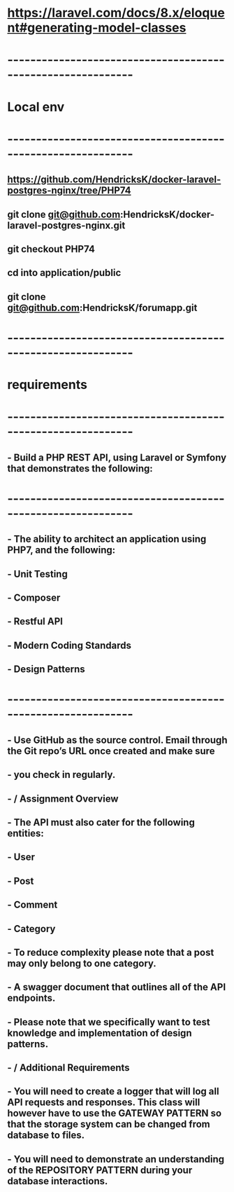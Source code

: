 # https://laravel.com/docs/8.x/eloquent#generating-model-classes
# ------------------------------------------------------------
# Local env
# ------------------------------------------------------------
## https://github.com/HendricksK/docker-laravel-postgres-nginx/tree/PHP74
## git clone git@github.com:HendricksK/docker-laravel-postgres-nginx.git
## git checkout PHP74
## cd into application/public
## git clone git@github.com:HendricksK/forumapp.git
# ------------------------------------------------------------
# requirements
# ------------------------------------------------------------
## - Build a PHP REST API, using Laravel or Symfony that demonstrates the following:
# ------------------------------------------------------------
##  - The ability to architect an application using PHP7, and the following:
##  - Unit Testing
##  - Composer
##  - Restful API
##  - Modern Coding Standards
##  - Design Patterns
# ------------------------------------------------------------
##  - Use GitHub as the source control. Email through the Git repo’s URL once created and make sure
##  - you check in regularly.
##  - / Assignment Overview
##  - The API must also cater for the following entities:
##  - User
##  - Post
##  - Comment
##  - Category
##  - To reduce complexity please note that a post may only belong to one category.
##  - A swagger document that outlines all of the API endpoints.
##  - Please note that we specifically want to test knowledge and implementation of design patterns.
##  - / Additional Requirements
##  - You will need to create a logger that will log all API requests and responses. This class will however have to use the GATEWAY PATTERN so that the storage system can be changed from database to files.
##  - You will need to demonstrate an understanding of the REPOSITORY PATTERN during your database interactions.
